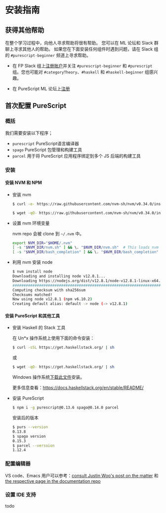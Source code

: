 # 安装指南

## 获得其他帮助

在整个学习过程中，向他人寻求帮助将很有帮助。 您可以在 ML 论坛和 Slack 群聊上寻求其他人的帮助。 如果您在下面安装任何组件时遇到问题，请在 Slack 组的 `#purescript-beginner` 频道上寻求帮助。

- 在 FP Slack 组上[注册账户](https://fpchat-invite.herokuapp.com/)并关注 `#purescript-beginner` 和 `#purescript` 组。您也可能对 `#categoryTheory`、`#haskell` 和 `#haskell-beginner` 组感兴趣。

- 在 PureScript ML 论坛上[注册](https://discourse.purescript.org/)

## 首次配置 PureScript

### 概括

我们需要安装以下程序；

- `purescript`  PureScript语言编译器
- `spago`  PureScript 包管理和构建工具
- `parcel` 用于将 PureScript 应用程序绑定到多个 JS 后端的构建工具

### 安装

#### 安装 NVM 和 NPM

- 安装 nvm

  ```bash
  $ curl -o- https://raw.githubusercontent.com/nvm-sh/nvm/v0.34.0/install.sh | bash
  ```

  ```bash
  $ wget -qO- https://raw.githubusercontent.com/nvm-sh/nvm/v0.34.0/install.sh | bash
  ```

- 设置 nvm 环境变量

  nvm repo 会被 clone 到 `~/.nvm` 中。

  ```bash
  export NVM_DIR="$HOME/.nvm"
  [ -s "$NVM_DIR/nvm.sh" ] && \. "$NVM_DIR/nvm.sh"  # This loads nvm
  [ -s "$NVM_DIR/bash_completion" ] && \. "$NVM_DIR/bash_completion"  # This loads nvm bash_completion
  ```

- 利用 nvm 安装 node

  ```bash
  $ nvm install node
  Downloading and installing node v12.8.1...
  Downloading https://nodejs.org/dist/v12.8.1/node-v12.8.1-linux-x64.tar.xz...
  #################################################################################################### 100.0%
  Computing checksum with sha256sum
  Checksums matched!
  Now using node v12.8.1 (npm v6.10.2)
  Creating default alias: default -> node (-> v12.8.1)
  ```

#### 安装 PureScript 和其他工具

- 安装 Haskell 的 Stack 工具

  在 Un*x 操作系统上使用下面的命令安装：

  ```bash
  $ curl -sSL https://get.haskellstack.org/ | sh
  ```

  或

  ```bash
  $ wget -qO- https://get.haskellstack.org/ | sh
  ```

  Windows 操作系统[下载此文件](https://get.haskellstack.org/stable/windows-x86_64-installer.exe)安装。

  更多信息查看：https://docs.haskellstack.org/en/stable/README/

- 安装 PureScript

  ```bash
  $ npm i -g purescript@0.13.6 spago@0.14.0 parcel
  ```

  安装后的版本

  ```bash
  $ purs --version
  0.13.8
  $ spago version
  0.15.3
  $ parcel --versoion
  1.12.4
  ```

### 配置编辑器

VS code、Emacs 用户可以参考：[consult Justin Woo's post on the matter](https://qiita.com/kimagure/items/570e6f2bbce5b4724564#install-some-editor-plugins) 和 [the respective page in the documentation repo](https://github.com/purescript/documentation/blob/master/ecosystem/Editor-and-tool-support.md#emacs)

### 设置 IDE 支持

todo
